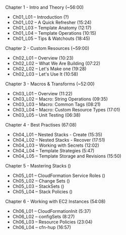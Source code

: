 
Chapter 1 - Intro and Theory (~56:00)
  - Ch01_L01 – Introduction (?)
  - Ch01_L02 – A Quick Refresher (15:24)
  - Ch01_L03 – Template Anatomy (12:17)
  - Ch01_L04 – Template Operations (10:15)
  - Ch01_L05 – Tips & Watchouts (18:45)

Chapter 2 - Custom Resources (~59:00)
  - Ch02_L01 – Overview (10:23)
  - Ch02_L02 – What We Are Building (07:22)
  - Ch02_L02 – Let's Make one (19:28)
  - Ch02_L03 – Let's Use It (10:58)

Chapter 3 - Macros & Transforms (~52:00)
  - Ch03_L01 – Overview (11:22)
  - Ch03_L02 – Macro: String Operations (09:35)
  - Ch03_L03 – Macro: Common Tags (08:21)
  - Ch03_L04 – Macro: Custom Resource Types (17:01)
  - Ch03_L05 – Unit Testing (06:38)

Chapter 4 - Best Practises (67:08)
  - Ch04_L01 – Nested Stacks - Create (15:35)
  - Ch04_L02 – Nested Stacks - Recover (17:51)
  - Ch04_L03 – Working with Secrets (12:02)
  - Ch04_L04 – Template Strategies (5:47)
  - Ch04_L05 – Template Storage and Revisions (15:50)

Chapter 5 - Mastering Stacks ()
  - Ch05_L01 – CloudFormation Service Roles ()
  - Ch05_L02 – Change Sets ()
  - Ch05_L03 – StackSets ()
  - Ch05_L04 – Stack Policies ()

Chapter 6 - Working with EC2 Instances (54:08)
  - Ch06_L01 – CloudFormationInit (5:37)
  - Ch06_L02 – configSets (8:27)
  - Ch06_L03 – Resource Policies (23:04)
  - Ch06_L04 – cfn-hup (16:57)
